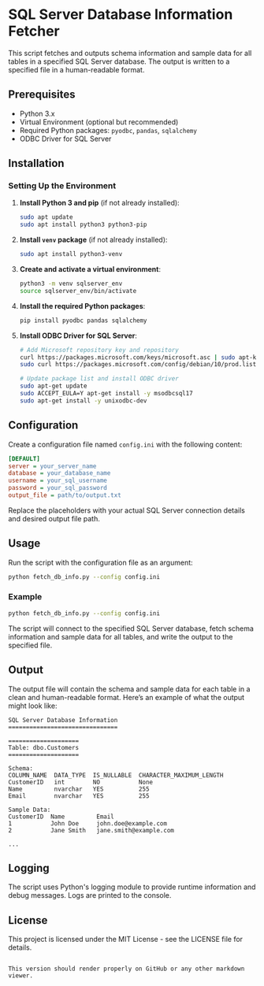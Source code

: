 # SQL Server Database Information Fetcher

This script fetches and outputs schema information and sample data for all tables in a specified SQL Server database. The output is written to a specified file in a human-readable format.

## Prerequisites

- Python 3.x
- Virtual Environment (optional but recommended)
- Required Python packages: `pyodbc`, `pandas`, `sqlalchemy`
- ODBC Driver for SQL Server

## Installation

### Setting Up the Environment

1. **Install Python 3 and pip** (if not already installed):

    ```sh
    sudo apt update
    sudo apt install python3 python3-pip
    ```

2. **Install `venv` package** (if not already installed):

    ```sh
    sudo apt install python3-venv
    ```

3. **Create and activate a virtual environment**:

    ```sh
    python3 -m venv sqlserver_env
    source sqlserver_env/bin/activate
    ```

4. **Install the required Python packages**:

    ```sh
    pip install pyodbc pandas sqlalchemy
    ```

5. **Install ODBC Driver for SQL Server**:

    ```sh
    # Add Microsoft repository key and repository
    curl https://packages.microsoft.com/keys/microsoft.asc | sudo apt-key add -
    sudo curl https://packages.microsoft.com/config/debian/10/prod.list | sudo tee /etc/apt/sources.list.d/mssql-release.list

    # Update package list and install ODBC driver
    sudo apt-get update
    sudo ACCEPT_EULA=Y apt-get install -y msodbcsql17
    sudo apt-get install -y unixodbc-dev
    ```

## Configuration

Create a configuration file named `config.ini` with the following content:

```ini
[DEFAULT]
server = your_server_name
database = your_database_name
username = your_sql_username
password = your_sql_password
output_file = path/to/output.txt
```

Replace the placeholders with your actual SQL Server connection details and desired output file path.

## Usage

Run the script with the configuration file as an argument:

```sh
python fetch_db_info.py --config config.ini
```

### Example

```sh
python fetch_db_info.py --config config.ini
```

The script will connect to the specified SQL Server database, fetch schema information and sample data for all tables, and write the output to the specified file.

## Output

The output file will contain the schema and sample data for each table in a clean and human-readable format. Here’s an example of what the output might look like:

```
SQL Server Database Information
===============================

====================
Table: dbo.Customers
====================

Schema:
COLUMN_NAME  DATA_TYPE  IS_NULLABLE  CHARACTER_MAXIMUM_LENGTH
CustomerID   int        NO           None
Name         nvarchar   YES          255
Email        nvarchar   YES          255

Sample Data:
CustomerID  Name         Email
1           John Doe     john.doe@example.com
2           Jane Smith   jane.smith@example.com

...

```

## Logging

The script uses Python's logging module to provide runtime information and debug messages. Logs are printed to the console.

## License

This project is licensed under the MIT License - see the LICENSE file for details.
```

This version should render properly on GitHub or any other markdown viewer.